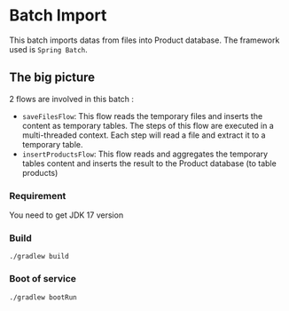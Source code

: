 # Batch Import

This batch imports datas from files into Product database.
The framework used is `Spring Batch`.

## The big picture

2 flows are involved in this batch :

- `saveFilesFlow`: This flow reads the temporary files and inserts the content as temporary tables.
  The steps of this flow are executed in a multi-threaded context. Each step will read a file and extract it to a temporary table.
- `insertProductsFlow`: This flow reads and aggregates the temporary tables content and inserts the result to the Product database (to table products)

### Requirement

You need to get JDK 17 version

### Build

    ./gradlew build

### Boot of service

    ./gradlew bootRun

